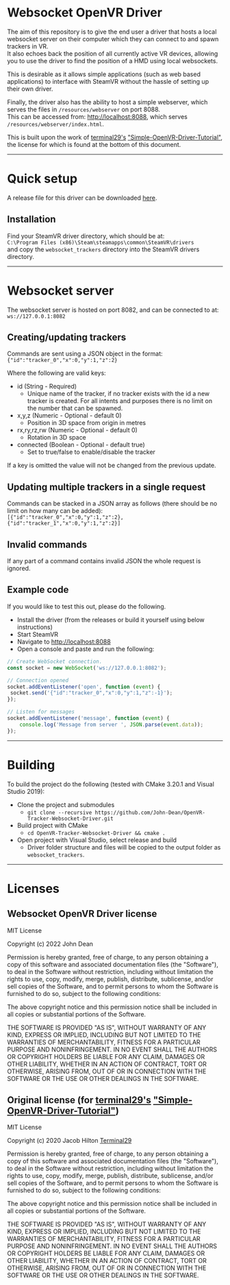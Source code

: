 # Websocket OpenVR Driver
The aim of this repository is to give the end user a driver that hosts a local websocket server on their computer which they can connect to and spawn trackers in VR.  
It also echoes back the position of all currently active VR devices, allowing you to use the driver to find the position of a HMD using local websockets.  

This is desirable as it allows simple applications (such as web based applications) to interface with SteamVR without the hassle of setting up their own driver.

Finally, the driver also has the ability to host a simple webserver, which serves the files in `/resources/webserver` on port 8088.  
This can be accessed from: [http://localhost:8088](http://localhost:8088), which serves `/resources/webserver/index.html`.  

This is built upon the work of [terminal29's](https://github.com/terminal29) ["Simple-OpenVR-Driver-Tutorial"](https://github.com/terminal29/Simple-OpenVR-Driver-Tutorial), the license for which is found at the bottom of this document.

---

# Quick setup
A release file for this driver can be downloaded [here](https://github.com/John-Dean/OpenVR-Tracker-Websocket-Driver/releases/latest/download/driver.zip).

## Installation
Find your SteamVR driver directory, which should be at:  
  `C:\Program Files (x86)\Steam\steamapps\common\SteamVR\drivers`  
and copy the `websocket_trackers` directory into the SteamVR drivers directory.

---

# Websocket server
The websocket server is hosted on port 8082, and can be connected to at:  
`ws://127.0.0.1:8082`

## Creating/updating trackers
Commands are sent using a JSON object in the format:  
`{"id":"tracker_0","x":0,"y":1,"z":2}`

Where the following are valid keys:  
- id (String - Required)
	- Unique name of the tracker, if no tracker exists with the id a new tracker is created. For all intents and purposes there is no limit on the number that can be spawned.
- x,y,z (Numeric - Optional - default 0)
	- Position in 3D space from origin in metres
- rx,ry,rz,rw (Numeric - Optional - default 0)
	- Rotation in 3D space 
- connected (Boolean - Optional - default true)
	- Set to true/false to enable/disable the tracker


If a key is omitted the value will not be changed from the previous update.

## Updating multiple trackers in a single request
Commands can be stacked in a JSON array as follows (there should be no limit on how many can be added):  
`[{"id":"tracker_0","x":0,"y":1,"z":2}, {"id":"tracker_1","x":0,"y":1,"z":2}]`

## Invalid commands
If any part of a command contains invalid JSON the whole request is ignored.

## Example code
If you would like to test this out, please do the following.

- Install the driver (from the releases or build it yourself using below instructions)
- Start SteamVR
- Navigate to [http://localhost:8088](http://localhost:8088)
- Open a console and paste and run the following:
```js
// Create WebSocket connection.
const socket = new WebSocket('ws://127.0.0.1:8082');

// Connection opened
socket.addEventListener('open', function (event) {
 socket.send('{"id":"tracker_0","x":0,"y":1,"z":-1}');
});

// Listen for messages
socket.addEventListener('message', function (event) {
    console.log('Message from server ', JSON.parse(event.data));
});
```

---

# Building
To build the project do the following (tested with CMake 3.20.1 and Visual Studio 2019):  
- Clone the project and submodules
	- `git clone --recursive https://github.com/John-Dean/OpenVR-Tracker-Websocket-Driver.git`
- Build project with CMake
	- `cd OpenVR-Tracker-Websocket-Driver && cmake .`
- Open project with Visual Studio, select release and build
	- Driver folder structure and files will be copied to the output folder as `websocket_trackers`.

---

# Licenses
## Websocket OpenVR Driver license
MIT License

Copyright (c) 2022 John Dean

Permission is hereby granted, free of charge, to any person obtaining a copy
of this software and associated documentation files (the "Software"), to deal
in the Software without restriction, including without limitation the rights
to use, copy, modify, merge, publish, distribute, sublicense, and/or sell
copies of the Software, and to permit persons to whom the Software is
furnished to do so, subject to the following conditions:

The above copyright notice and this permission notice shall be included in all
copies or substantial portions of the Software.

THE SOFTWARE IS PROVIDED "AS IS", WITHOUT WARRANTY OF ANY KIND, EXPRESS OR
IMPLIED, INCLUDING BUT NOT LIMITED TO THE WARRANTIES OF MERCHANTABILITY,
FITNESS FOR A PARTICULAR PURPOSE AND NONINFRINGEMENT. IN NO EVENT SHALL THE
AUTHORS OR COPYRIGHT HOLDERS BE LIABLE FOR ANY CLAIM, DAMAGES OR OTHER
LIABILITY, WHETHER IN AN ACTION OF CONTRACT, TORT OR OTHERWISE, ARISING FROM,
OUT OF OR IN CONNECTION WITH THE SOFTWARE OR THE USE OR OTHER DEALINGS IN THE
SOFTWARE.

## Original license (for [terminal29's](https://github.com/terminal29) ["Simple-OpenVR-Driver-Tutorial"](https://github.com/terminal29/Simple-OpenVR-Driver-Tutorial))
MIT License

Copyright (c) 2020 Jacob Hilton [Terminal29](https://github.com/terminal29)

Permission is hereby granted, free of charge, to any person obtaining a copy
of this software and associated documentation files (the "Software"), to deal
in the Software without restriction, including without limitation the rights
to use, copy, modify, merge, publish, distribute, sublicense, and/or sell
copies of the Software, and to permit persons to whom the Software is
furnished to do so, subject to the following conditions:

The above copyright notice and this permission notice shall be included in all
copies or substantial portions of the Software.

THE SOFTWARE IS PROVIDED "AS IS", WITHOUT WARRANTY OF ANY KIND, EXPRESS OR
IMPLIED, INCLUDING BUT NOT LIMITED TO THE WARRANTIES OF MERCHANTABILITY,
FITNESS FOR A PARTICULAR PURPOSE AND NONINFRINGEMENT. IN NO EVENT SHALL THE
AUTHORS OR COPYRIGHT HOLDERS BE LIABLE FOR ANY CLAIM, DAMAGES OR OTHER
LIABILITY, WHETHER IN AN ACTION OF CONTRACT, TORT OR OTHERWISE, ARISING FROM,
OUT OF OR IN CONNECTION WITH THE SOFTWARE OR THE USE OR OTHER DEALINGS IN THE
SOFTWARE.
